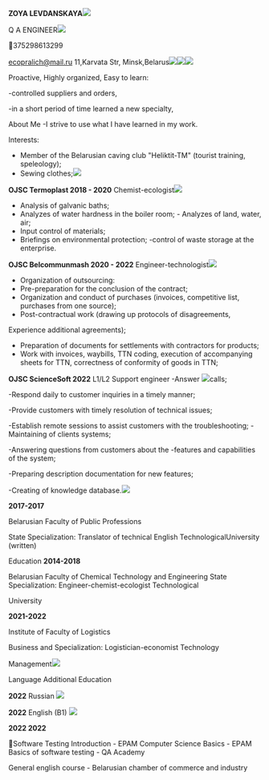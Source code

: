 ﻿**ZOYA LEVDANSKAYA![](Aspose.Words.f3c553ed-eb2f-4e86-a4cd-7ce7f018685c.001.png)**

Q A ENGINEER![](Aspose.Words.f3c553ed-eb2f-4e86-a4cd-7ce7f018685c.002.png)

375298613299

ecopralich@mail.ru 11,Karvata Str, Minsk,Belarus![](Aspose.Words.f3c553ed-eb2f-4e86-a4cd-7ce7f018685c.003.png)![](Aspose.Words.f3c553ed-eb2f-4e86-a4cd-7ce7f018685c.004.png)![](Aspose.Words.f3c553ed-eb2f-4e86-a4cd-7ce7f018685c.005.png)

Proactive, Highly organized, Easy to learn:

-controlled suppliers and orders,

-in a short period of time learned a new specialty,

About Me -I strive to use what I have learned in my work.

Interests:

- Member of the Belarusian caving club "Heliktit-TM" (tourist training, speleology);
- Sewing clothes;![](Aspose.Words.f3c553ed-eb2f-4e86-a4cd-7ce7f018685c.006.png)

**OJSC Termoplast 2018 - 2020** Chemist-ecologist![](Aspose.Words.f3c553ed-eb2f-4e86-a4cd-7ce7f018685c.007.png)

- Analysis of galvanic baths;
- Analyzes  of  water  hardness  in  the  boiler  room;  -  Analyzes  of  land, water, air;
- Input control of materials;
- Briefings on environmental protection; -control of waste storage at the enterprise.

**OJSC Belcommunmash 2020 - 2022** Engineer-technologist![](Aspose.Words.f3c553ed-eb2f-4e86-a4cd-7ce7f018685c.008.png)

- Organization of outsourcing:
- Pre-preparation for the conclusion of the contract;
- Organization  and  conduct  of  purchases  (invoices,  competitive  list, purchases from one source);
- Post-contractual  work  (drawing  up  protocols  of  disagreements,

Experience additional agreements);

- Preparation  of  documents  for  settlements  with  contractors  for products;
- Work with invoices, waybills, TTN coding, execution of accompanying sheets for TTN, correctness of conformity of goods in TTN;

**OJSC ScienceSoft      2022** L1/L2 Support engineer -Answer ![](Aspose.Words.f3c553ed-eb2f-4e86-a4cd-7ce7f018685c.009.png)calls;

-Respond daily to customer inquiries in a timely manner;

-Provide customers with timely resolution of technical issues;

-Establish remote sessions to assist customers with the troubleshooting; -Maintaining of clients systems;

-Answering  questions  from  customers  about  the  -features  and capabilities of the system;

-Preparing description documentation for new features;

-Creating of knowledge database.![](Aspose.Words.f3c553ed-eb2f-4e86-a4cd-7ce7f018685c.010.png)

**2017-2017**

Belarusian Faculty of Public Professions

State  Specialization:  Translator  of  technical  English TechnologicalUniversity  (written)

Education **2014-2018**

Belarusian Faculty of Chemical Technology and Engineering State  Specialization: Engineer-chemist-ecologist Technological 

University

**2021-2022**

Institute  of Faculty of Logistics

Business  and Specialization: Logistician-economist Technology

Management![](Aspose.Words.f3c553ed-eb2f-4e86-a4cd-7ce7f018685c.011.png)

Language Additional Education

**2022** Russian ![](Aspose.Words.f3c553ed-eb2f-4e86-a4cd-7ce7f018685c.012.png)

**2022** English (B1) ![](Aspose.Words.f3c553ed-eb2f-4e86-a4cd-7ce7f018685c.013.png)

**2022 2022**

Software Testing Introduction - EPAM Computer Science Basics - ЕPАМ Basics of software testing - QA Academy

General  english  course  -  Belarusian  chamber  of commerce and industry
